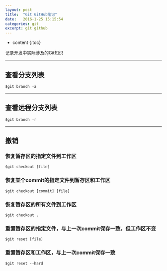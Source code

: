```yaml
---
layout: post
title:  "Git GitHub笔记"
date:   2016-1-25 15:15:54
categories: git
excerpt: git github
---
```


* content
{:toc}

记录开发中实际涉及的Git知识

---

## 查看分支列表

<pre><code>$git branch -a
</code></pre>
---
## 查看远程分支列表

<pre><code>$git branch -r
</code></pre>
---
## 撤销

### 恢复暂存区的指定文件到工作区

<pre><code>$git checkout [file]
</code></pre>

### 恢复某个commit的指定文件到暂存区和工作区

<pre><code>$git checkout [commit] [file]
</code></pre>

### 恢复暂存区的所有文件到工作区

<pre><code>$git checkout .
</code></pre>

### 重置暂存区的指定文件，与上一次commit保存一致，但工作区不变

<pre><code>$git reset [file]
</code></pre>

### 重置暂存区和工作区，与上一次commit保存一致

<pre><code>$git reset --hard
</code></pre>








